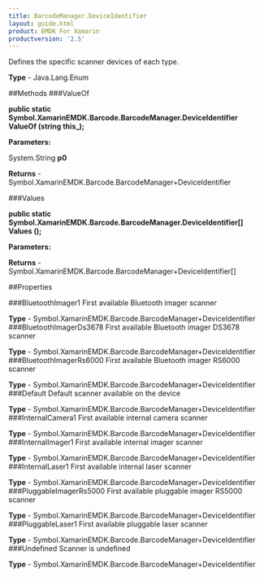 ```yaml
---
title: BarcodeManager.DeviceIdentifier
layout: guide.html
product: EMDK For Xamarin 
productversion: '2.5' 
---
```

Defines the specific scanner devices of each type.

**Type** - Java.Lang.Enum

##Methods
###ValueOf

**public static Symbol.XamarinEMDK.Barcode.BarcodeManager.DeviceIdentifier ValueOf (string this_);**


        

**Parameters:**

System.String **p0** 

**Returns** - Symbol.XamarinEMDK.Barcode.BarcodeManager+DeviceIdentifier

###Values

**public static Symbol.XamarinEMDK.Barcode.BarcodeManager.DeviceIdentifier[] Values ();**


        

**Parameters:**

**Returns** - Symbol.XamarinEMDK.Barcode.BarcodeManager+DeviceIdentifier[]

##Properties

###BluetoothImager1
First available Bluetooth imager scanner

**Type** - Symbol.XamarinEMDK.Barcode.BarcodeManager+DeviceIdentifier
###BluetoothImagerDs3678
First available Bluetooth imager DS3678 scanner

**Type** - Symbol.XamarinEMDK.Barcode.BarcodeManager+DeviceIdentifier
###BluetoothImagerRs6000
First available Bluetooth imager RS6000 scanner

**Type** - Symbol.XamarinEMDK.Barcode.BarcodeManager+DeviceIdentifier
###Default
Default scanner available on the device

**Type** - Symbol.XamarinEMDK.Barcode.BarcodeManager+DeviceIdentifier
###InternalCamera1
First available internal camera scanner

**Type** - Symbol.XamarinEMDK.Barcode.BarcodeManager+DeviceIdentifier
###InternalImager1
First available internal imager scanner

**Type** - Symbol.XamarinEMDK.Barcode.BarcodeManager+DeviceIdentifier
###InternalLaser1
First available internal laser scanner

**Type** - Symbol.XamarinEMDK.Barcode.BarcodeManager+DeviceIdentifier
###PluggableImagerRs5000
First available pluggable imager RS5000 scanner

**Type** - Symbol.XamarinEMDK.Barcode.BarcodeManager+DeviceIdentifier
###PluggableLaser1
First available pluggable laser scanner

**Type** - Symbol.XamarinEMDK.Barcode.BarcodeManager+DeviceIdentifier
###Undefined
Scanner is undefined

**Type** - Symbol.XamarinEMDK.Barcode.BarcodeManager+DeviceIdentifier
